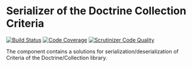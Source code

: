 # Serializer of the Doctrine Collection Criteria

[![Build Status](https://scrutinizer-ci.com/g/mikemirten/DoctrineCriteriaSerializer/badges/build.png?b=master)](https://scrutinizer-ci.com/g/mikemirten/DoctrineCriteriaSerializer/build-status/master) [![Code Coverage](https://scrutinizer-ci.com/g/mikemirten/DoctrineCriteriaSerializer/badges/coverage.png?b=master)](https://scrutinizer-ci.com/g/mikemirten/DoctrineCriteriaSerializer/?branch=master) [![Scrutinizer Code Quality](https://scrutinizer-ci.com/g/mikemirten/DoctrineCriteriaSerializer/badges/quality-score.png?b=master)](https://scrutinizer-ci.com/g/mikemirten/DoctrineCriteriaSerializer/?branch=master)

The component contains a solutions for serialization/deserialization of Criteria of the Doctrine/Collection library.
